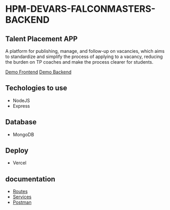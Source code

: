 # HPM-DEVARS-FALCONMASTERS-BACKEND

## Talent Placement APP

A platform for publishing, manage, and follow-up on vacancies, which aims to standardize and simplify the process of applying to a vacancy, reducing the burden on TP coaches and make the process clearer for students.

[Demo Frontend](https://hpm-devars-falconmasters-frontend-a1zpqp9cg.vercel.app/)
[Demo Backend](https://hpm-devars-falconmasters-backend-1toe9ysiq.vercel.app/)

## Techologies to use

- NodeJS
- Express

## Database

- MongoDB

## Deploy

- Vercel

## documentation

- [Routes](/routes)
- [Services](/services)
- [Postman](https://documenter.getpostman.com/view/5657909/TVssjU32)
